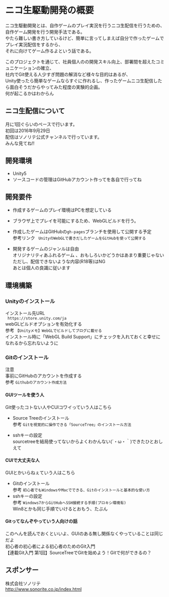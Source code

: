 # ニコ生駆動開発の概要

ニコ生駆動開発とは、自作ゲームのプレイ実況を行うニコ生配信を行うための、自作ゲーム開発を行う開発手法である。   
やたら難しい書き方しているけど、簡単に言ってしまえば自分で作ったゲームでプレイ実況配信をするから、  
それに向けてゲーム作るよという話である。   

このプロジェクトを通じて、社員個人のの開発スキル向上、部署間を超えたコミュニケーションの確立、  
社内でGit使える人少すぎ問題の解消など様々な目的はあるが、  
Unity使ったら簡単なゲームならすぐに作れるし、作ったゲームニコ生配信したら面白そうだからやってみた程度の実験的企画。  
何が起こるかはわからん  
## ニコ生配信について
月に1回ぐらいのペースで行います。  
初回は2016年9月29日  
配信は<a url=http://ch.nicovideo.jp/sonorite/live>ソノリテ公式チャンネル</a>で行っています。  
みんな見てね!!


## 開発環境
- Unity5
- ソースコードの管理はGitHubアカウント作ってを各自で行ってね


## 開発要件
- 作成するゲームのプレイ環境はPCを想定している
 - ブラウザ上でプレイを可能にするため、WebGLビルドを行う。
 - 作成したゲームはGitHubの`gh-pages`ブランチを使用して公開する予定  
 参考リンク  <a url=http://qiita.com/tanaka_lit/items/c32760e1cc2ba01e8f9a>` UnityのWebGLで書きだしたゲームをGitHubを使って公開する` </a>   


- 開発するゲームのジャンルは自由  
  オリジナリティあふれるゲーム 、おもしろいかどうかはあまり重要じゃない   
    ただし、配信できないような内容(R18等)はNG  
    あとは個人の良識に従います

## 環境構築
### Unityのインストール
インストール先URL  
<a url= https://store.unity.com/ja >` https://store.unity.com/ja`  </a>  
webGLビルドオプションを有効化する  
参考 <a url=http://b-shiki.hatenablog.com/entry/2016/01/12/034021>`【Unityメモ】WebGLでビルドしてブログに載せる`</a>  
インストール時に「WebGL Build Support」にチェックを入れておくと幸せになれるから忘れないように

### Gitのインストール  
注意  
事前にGitHubのアカウントを作成する  
参考 <a url=http://qiita.com/rshibasa/items/f62db870ed573ca4dced>`Githubのアカウント作成方法` </a>　

#### GUIツールを使う人  
Git使ったコトない人やCUIコワイっていう人はこちら
- Source Treeのインストール  
  参考 <a url=http://nelog.jp/sourcetree>`Gitを視覚的に操作できる「SourceTree」のインストール方法`</a>  

- sshキーの設定  
  sourcetreeを結局使ってないからよくわかんない(´・ω・｀)できたひとおしえて

#### CUIで大丈夫な人
GUIとかいらねぇていう人はこちら
- Gitのインストール  
参考 <a url=http://www.atmarkit.co.jp/ait/articles/1603/31/news026.html>`初心者でもWindowsやMacでできる、Gitのインストールと基本的な使い方`</a>
- sshキーの設定  
  参考 <a url=http://qiita.com/bu-son/items/2efc10a18d7a46f14555> `Windows7からGitHubへSSH接続する手順(プロキシ環境有)` </a>  
  Win8とかも同じ手順でいけるとおもう、たぶん

#### Gitってなんぞやっていう人向けの話
このへんを読んでおくといいよ、GUIのある無し関係なくやっていることは同じだよ  
<a url=http://qiita.com/novl/items/5491b4bb87170aa58a2e>  初心者の初心者による初心者のためのGit入門</a>  
<a url=http://naichilab.blogspot.jp/2014/01/git-1sourcetreegitgit.html>【連載Git入門 第1回】SourceTreeでGitを始めよう！Gitで何ができるの？</a>  

## スポンサー
株式会社ソノリテ  
<a url=http://www.sonorite.co.jp/index.html>http://www.sonorite.co.jp/index.html</a>  
